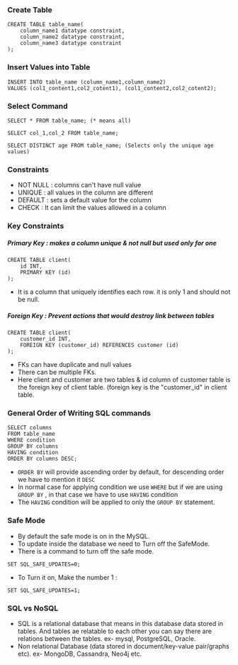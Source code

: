 ### Create Table
```
CREATE TABLE table_name(
	column_name1 datatype constraint,
	column_name2 datatype constraint,
	column_name3 datatype constraint
);
```

### Insert Values into Table
```
INSERT INTO table_name (column_name1,column_name2)
VALUES (col1_content1,col2_cotent1), (col1_content2,col2_cotent2);
```

### Select Command

```
SELECT * FROM table_name; (* means all)

SELECT col_1,col_2 FROM table_name;

SELECT DISTINCT age FROM table_name; (Selects only the unique age values)
```

### Constraints

- NOT NULL : columns can't have null value
- UNIQUE : all values in the column are different
- DEFAULT : sets a default value for the column
- CHECK : It can limit the values allowed in a column

### Key Constraints

##### Primary Key : makes a column unique & not null but used only for one
```
CREATE TABLE client(
	id INT,
	PRIMARY KEY (id)
);
```
- It is a column that uniquely identifies each row. it is only 1 and should not be null.
##### Foreign Key : Prevent actions that would destroy link between tables
```
CREATE TABLE client(
	customer_id INT,
	FOREIGN KEY (customer_id) REFERENCES customer (id)
);
```

- FKs can have duplicate and null values
- There can be multiple FKs.
 - Here client and customer are two tables & id column of customer table is the foreign key of client table. (foreign key is the "customer_id" in client table.

### General Order of Writing SQL commands

```
SELECT columns
FROM table_name
WHERE condition
GROUP BY columns
HAVING condition
ORDER BY columns DESC;
```

- `ORDER BY` will provide ascending order by default, for descending order we have to mention it `DESC` 
- In normal case for applying condition we use `WHERE` but if we are using `GROUP BY` , in that case we have to use `HAVING` condition
- The `HAVING` condition will be applied to only the `GROUP BY` statement.

### Safe Mode

- By default the safe mode is on in the MySQL.
- To update inside the database we need to Turn off the SafeMode.
- There is a command to turn off the safe mode.
```
SET SQL_SAFE_UPDATES=0;
```
- To Turn it on, Make the number 1 :
```
SET SQL_SAFE_UPDATES=1;
```

### SQL vs NoSQL

- SQL is a relational database that means in this database data stored in tables. And tables ae relatable to each other you can say there are relations between the tables. ex- mysql, PostgreSQL, Oracle.
- Non relational Database (data stored in document/key-value pair/graphs etc). ex- MongoDB, Cassandra, Neo4j etc.

